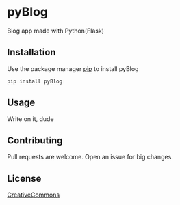 # pyBlog
Blog app made with Python(Flask)

## Installation
Use the package manager [pip](https://pip.pypa.io/en/stable/) to install pyBlog

```bash
pip install pyBlog
```

## Usage
Write on it, dude

## Contributing
Pull requests are welcome.
Open an issue for big changes.

## License
[CreativeCommons](https://choosealicense.com/licenses/cc-by-4.0/)
